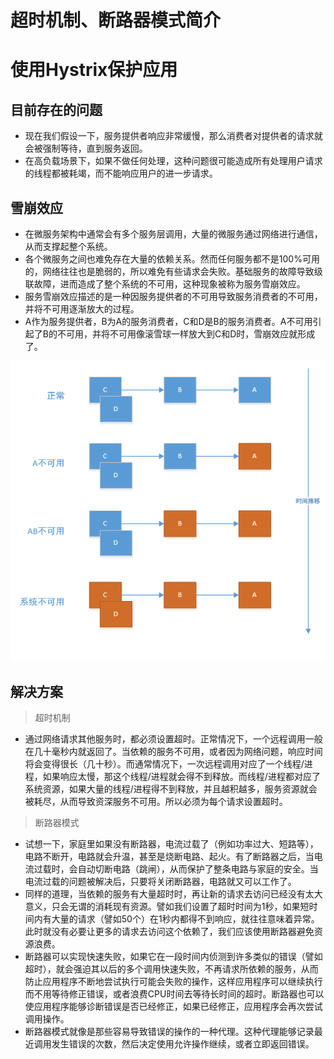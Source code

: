 # 超时机制、断路器模式简介

# 使用Hystrix保护应用

## 目前存在的问题
* 现在我们假设一下，服务提供者响应非常缓慢，那么消费者对提供者的请求就会被强制等待，直到服务返回。
* 在高负载场景下，如果不做任何处理，这种问题很可能造成所有处理用户请求的线程都被耗竭，而不能响应用户的进一步请求。

## 雪崩效应
* 在微服务架构中通常会有多个服务层调用，大量的微服务通过网络进行通信，从而支撑起整个系统。
* 各个微服务之间也难免存在大量的依赖关系。然而任何服务都不是100%可用的，网络往往也是脆弱的，所以难免有些请求会失败。基础服务的故障导致级联故障，进而造成了整个系统的不可用，这种现象被称为服务雪崩效应。
* 服务雪崩效应描述的是一种因服务提供者的不可用导致服务消费者的不可用，并将不可用逐渐放大的过程。
* A作为服务提供者，B为A的服务消费者，C和D是B的服务消费者。A不可用引起了B的不可用，并将不可用像滚雪球一样放大到C和D时，雪崩效应就形成了。

![image](https://github.com/csyeva/eva/blob/master/img/springcloud/xb.png)


## 解决方案

> 超时机制
* 通过网络请求其他服务时，都必须设置超时。正常情况下，一个远程调用一般在几十毫秒内就返回了。当依赖的服务不可用，或者因为网络问题，响应时间将会变得很长（几十秒）。而通常情况下，一次远程调用对应了一个线程/进程，如果响应太慢，那这个线程/进程就会得不到释放。而线程/进程都对应了系统资源，如果大量的线程/进程得不到释放，并且越积越多，服务资源就会被耗尽，从而导致资深服务不可用。所以必须为每个请求设置超时。

> 断路器模式
* 试想一下，家庭里如果没有断路器，电流过载了（例如功率过大、短路等），电路不断开，电路就会升温，甚至是烧断电路、起火。有了断路器之后，当电流过载时，会自动切断电路（跳闸），从而保护了整条电路与家庭的安全。当电流过载的问题被解决后，只要将关闭断路器，电路就又可以工作了。
* 同样的道理，当依赖的服务有大量超时时，再让新的请求去访问已经没有太大意义，只会无谓的消耗现有资源。譬如我们设置了超时时间为1秒，如果短时间内有大量的请求（譬如50个）在1秒内都得不到响应，就往往意味着异常。此时就没有必要让更多的请求去访问这个依赖了，我们应该使用断路器避免资源浪费。
* 断路器可以实现快速失败，如果它在一段时间内侦测到许多类似的错误（譬如超时），就会强迫其以后的多个调用快速失败，不再请求所依赖的服务，从而防止应用程序不断地尝试执行可能会失败的操作，这样应用程序可以继续执行而不用等待修正错误，或者浪费CPU时间去等待长时间的超时。断路器也可以使应用程序能够诊断错误是否已经修正，如果已经修正，应用程序会再次尝试调用操作。
* 断路器模式就像是那些容易导致错误的操作的一种代理。这种代理能够记录最近调用发生错误的次数，然后决定使用允许操作继续，或者立即返回错误。







